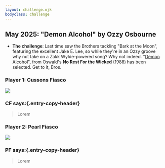 ```yaml
---
layout: challenge.njk
bodyclass: challenge
---
```


<section class="challenge challenge-intro">

## May 2025: "Demon Alcohol" by Ozzy Osbourne

* **The challenge**: Last time saw the Brothers tackling "Bark at the Moon", featuring the excellent Jake E. Lee, so while they're in an Ozzy groove why not take on a Zakk Wylde-powered song? Why not indeed. "[Demon Alcohol](https://song.link/gb/i/190661778)", from Oswald's **No Rest For the Wicked** (1988) has been selected. Get to it, Bros.

</section>

<section class="challenge challenge-entries">
<div class="entry entry-cf">

### Player 1: Cussons Fiasco

<img class="dummyIframe" src="/public/images/awaiting-entry.jpg">

### CF says:{.entry-copy-header}

> Lorem

</div>

<div class="entry entry-pf">

### Player 2: Pearl Fiasco

<img class="dummyIframe" src="/public/images/awaiting-entry.jpg">

### PF says:{.entry-copy-header}

> Lorem

</div>

</section>
